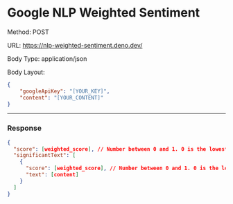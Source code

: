 # Google NLP Weighted Sentiment

Method: POST

URL: https://nlp-weighted-sentiment.deno.dev/

Body Type: application/json

Body Layout:

```json
{
	"googleApiKey": "[YOUR_KEY]",
	"content": "[YOUR_CONTENT]"
}
```

---

### Response

```json
{
  "score": [weighted_score], // Number between 0 and 1. 0 is the lowest and 1 is the highest.
  "significantText": [
    {
      "score": [weighted_score], // Number between 0 and 1. 0 is the lowest and 1 is the highest.
      "text": [content]
    }
  ]
}
```

